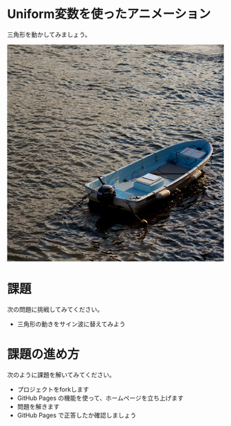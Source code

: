 # Uniform変数を使ったアニメーション
三角形を動かしてみましょう。

![結果画像](result.png)

# 課題
次の問題に挑戦してみてください。

- 三角形の動きをサイン波に替えてみよう

# 課題の進め方
次のように課題を解いてみてください。

- プロジェクトをforkします
- GitHub Pages の機能を使って、ホームページを立ち上げます
- 問題を解きます
- GitHub Pages で正答したか確認しましょう
